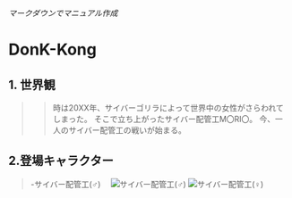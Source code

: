 *マークダウンでマニュアル作成*
# DonK-Kong

## 1. 世界観
>> 時は20XX年、サイバーゴリラによって世界中の女性がさらわれてしまった。
>> そこで立ち上がったサイバー配管工M〇RI〇。
>> 今、一人のサイバー配管工の戦いが始まる。

## 2.登場キャラクター
  > -サイバー配管工(♂)
  　![サイバー配管工(♂)](./sybermario(male).png"サイバー配管工(♂)")
    ![サイバー配管工(♀)](./sybermario(female).png"サイバー配管工(♂)")

